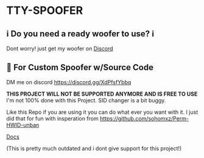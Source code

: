 # TTY-SPOOFER

## ℹ️ Do you need a ready woofer to use? ℹ️
Dont worry! just get my woofer on [Discord](https://discord.gg/XdPfsfYbbq)

## 💎 For Custom Spoofer w/Source Code
DM me on discord https://discord.gg/XdPfsfYbbq

**THIS PROJECT WILL NOT BE SUPPORTED ANYMORE AND IS FREE TO USE**
I'm not 100% done with this Project. SID changer is a bit buggy.

Like this Repo if you are using it you can do what ever you want with it. I just did that for fun with insperation from https://github.com/sohomxz/Perm-HWID-unban

[Docs](https://github.com/SkyAlumny/TTY-SPOOFER/wiki)

(This is pretty much outdated and i dont give support for this project!)
